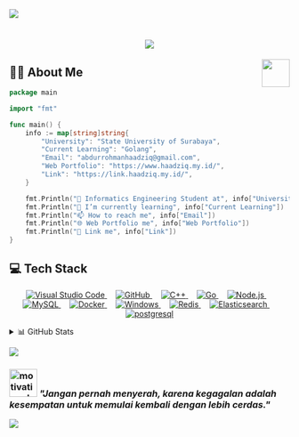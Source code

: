 <img src="https://user-images.githubusercontent.com/73097560/115834477-dbab4500-a447-11eb-908a-139a6edaec5c.gif">
<h1 align="center"><img src="https://readme-typing-svg.herokuapp.com/?font=Righteous&size=35&center=true&vCenter=true&width=500&height=70&duration=5000&lines=Hi+There!+👋;+I'm+Abdurrohman+Haadziq!;" /></h1>
<img align="right" src="https://user-images.githubusercontent.com/74038190/229223263-cf2e4b07-2615-4f87-9c38-e37600f8381a.gif" width="50">

## 👨‍💻 About Me
```go
package main

import "fmt"

func main() {
    info := map[string]string{
        "University": "State University of Surabaya",
        "Current Learning": "Golang",
        "Email": "abdurrohmanhaadziq@gmail.com",
        "Web Portfolio": "https://www.haadziq.my.id/",
        "Link": "https://link.haadziq.my.id/",
    }

    fmt.Println("🏫 Informatics Engineering Student at", info["University"])
    fmt.Println("🌱 I’m currently learning", info["Current Learning"])
    fmt.Println("📫 How to reach me", info["Email"])
    fmt.Println("🌐 Web Portfolio me", info["Web Portfolio"])
    fmt.Println("🔗 Link me", info["Link"])
}
```

## 💻 Tech Stack

<p align="center">
  <a href="https://code.visualstudio.com/" target="_blank" rel="noopener noreferrer">
    <img src="https://skillicons.dev/icons?i=vscode" alt="Visual Studio Code" />
  </a>
  &nbsp; &nbsp;
  <a href="https://github.com/" target="_blank" rel="noopener noreferrer">
    <img src="https://skillicons.dev/icons?i=github" alt="GitHub" />
  </a>
  &nbsp; &nbsp;
  <a href="https://isocpp.org/" target="_blank" rel="noopener noreferrer">
    <img src="https://skillicons.dev/icons?i=cpp" alt="C++" />
  </a>
  &nbsp; &nbsp;
  <a href="https://golang.org/" target="_blank" rel="noopener noreferrer">
    <img src="https://skillicons.dev/icons?i=go" alt="Go" />
  </a>
  &nbsp; &nbsp;
  <a href="https://nodejs.org/" target="_blank" rel="noopener noreferrer">
    <img src="https://skillicons.dev/icons?i=nodejs" alt="Node.js" />
  </a>
  &nbsp; &nbsp;
  <a href="https://www.mysql.com/" target="_blank" rel="noopener noreferrer">
    <img src="https://skillicons.dev/icons?i=mysql" alt="MySQL" />
  </a>
  &nbsp; &nbsp;
  <a href="https://www.docker.com/" target="_blank" rel="noopener noreferrer">
    <img src="https://skillicons.dev/icons?i=docker" alt="Docker" />
  </a>
  &nbsp; &nbsp;
  <a href="https://www.microsoft.com/windows/" target="_blank" rel="noopener noreferrer">
    <img src="https://skillicons.dev/icons?i=windows" alt="Windows" />
  </a>
  &nbsp; &nbsp;
  <a href="https://redis.io/" target="_blank" rel="noopener noreferrer">
    <img src="https://skillicons.dev/icons?i=redis" alt="Redis" />
  </a>
  &nbsp; &nbsp;
  <a href="https://www.elastic.co/" target="_blank" rel="noopener noreferrer">
    <img src="https://skillicons.dev/icons?i=elasticsearch" alt="Elasticsearch" />
  </a>
  &nbsp; &nbsp;
  <a href="https://www.postgresql.org/" target="_blank" rel="noopener noreferrer">
    <img src="https://skillicons.dev/icons?i=postgresql" alt="postgresql" />
  </a>
</p>


<details>
  <summary>📊 GitHub Stats</summary>
  <div>
    <img src="https://github-readme-stats.vercel.app/api?username=Dziqha&theme=dark&hide_border=false&include_all_commits=false&count_private=false" style="height: 157px; max-width: 100%;" />
    <img src="https://github-readme-stats.vercel.app/api/top-langs/?username=Dziqha&theme=dark&hide_border=false&include_all_commits=false&count_private=false&layout=compact&langs_count=6" style="height: 157px; max-width: 100%;" />
  </div>
</details>

[![](https://visitcount.itsvg.in/api?id=Dziqha&icon=0&color=0)](https://visitcount.itsvg.in)
### <img src="https://cdn-icons-png.flaticon.com/512/2734/2734225.png" alt="motivational" width="50" height="50"/> *"Jangan pernah menyerah, karena kegagalan adalah kesempatan untuk memulai kembali dengan lebih cerdas."*

<img src="https://user-images.githubusercontent.com/73097560/115834477-dbab4500-a447-11eb-908a-139a6edaec5c.gif"> 

<!-- Proudly created with GPRM ( https://gprm.itsvg.in ) -->

